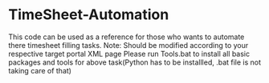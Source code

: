 # TimeSheet-Automation
This code can be used as a reference for those who wants to automate there timesheet filling tasks.
Note: Should be modified according to your respective target portal XML page
Please run Tools.bat to install all basic packages and tools for above task(Python has to be installled, .bat file is not taking care of that)
